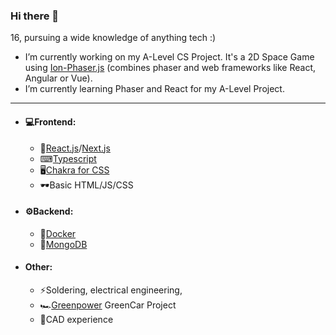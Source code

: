 ### Hi there 👋
16, pursuing a wide knowledge of anything tech :)

-   I’m currently working on my A-Level CS Project. It's a 2D Space Game using [Ion-Phaser.js](https://github.com/proyecto26/ion-phaser) (combines phaser and web frameworks like React, Angular or Vue).
-   I’m currently learning Phaser and React for my A-Level Project.

---

- #### 💻Frontend:
  - 🧪[React.js](https://reactjs.org/)/[Next.js](https://nextjs.org/)
  - ⌨[Typescript](https://www.typescriptlang.org/)
  - 🖥[Chakra for CSS](https://chakra-ui.com/)
  - 🕶Basic HTML/JS/CSS

- #### ⚙Backend: 
  - 🐳[Docker](https://www.docker.com/)
  - 🍃[MongoDB](https://www.mongodb.com/)

- #### Other:
  - ⚡Soldering, electrical engineering, 
  - 🏎[Greenpower](https://www.greenpower.co.uk/) GreenCar Project 
  - 💾CAD experience
